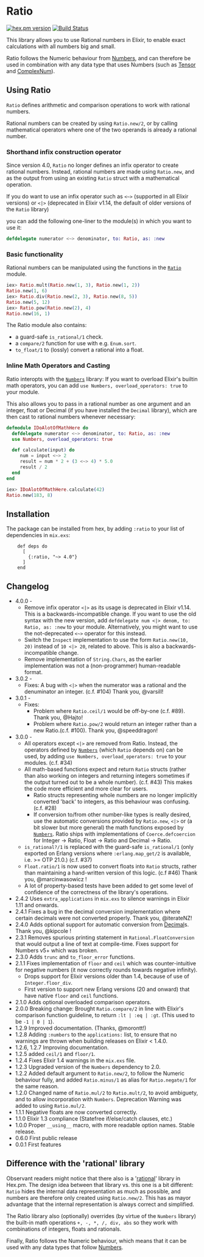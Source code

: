 # Ratio


[![hex.pm version](https://img.shields.io/hexpm/v/ratio.svg)](https://hex.pm/packages/ratio)
[![Build Status](https://travis-ci.org/Qqwy/elixir-rational.svg?branch=master)](https://travis-ci.org/Qqwy/elixir-rational)


This library allows you to use Rational numbers in Elixir, to enable exact calculations with all numbers big and small.

Ratio follows the Numeric behaviour from [Numbers](https://github.com/Qqwy/elixir_number), and can therefore be used in combination with any data type that uses Numbers (such as [Tensor](https://hex.pm/packages/tensor) and [ComplexNum](https://github.com/Qqwy/elixir_complex_num)).

## Using Ratio

`Ratio` defines arithmetic and comparison operations to work with rational numbers.

Rational numbers can be created by using `Ratio.new/2`,
or by calling mathematical operators where one of the two operands is already a rational number.


### Shorthand infix construction operator

Since version 4.0, `Ratio` no longer defines an infix operator to create rational numbers.
Instead, rational numbers are made using `Ratio.new`,
and as the output from using an existing `Ratio` struct with a mathematical operation.

If you do want to use an infix operator such as
`<~>` (supported in all Elixir versions)
or `<|>` (deprecated in Elixir v1.14, the default of older versions of the `Ratio` library)

you can add the following one-liner to the module(s) in which you want to use it:

```elixir
defdelegate numerator <~> denominator, to: Ratio, as: :new
```

### Basic functionality

Rational numbers can be manipulated using the functions in the [`Ratio`](https://hexdocs.pm/ratio/Ratio.html) module.

```elixir
iex> Ratio.mult(Ratio.new(1, 3), Ratio.new(1, 2))
Ratio.new(1, 6)
iex> Ratio.div(Ratio.new(2, 3), Ratio.new(8, 5))
Ratio.new(5, 12)
iex> Ratio.pow(Ratio.new(2), 4)
Ratio.new(16, 1)
```

The Ratio module also contains:
- a guard-safe `is_rational/1` check.
- a `compare/2` function for use with e.g. `Enum.sort`.
- `to_float/1` to (lossly) convert a rational into a float.

### Inline Math Operators and Casting

Ratio interopts with the [`Numbers`](https://github.com/Qqwy/elixir-number) library:
If you want to overload Elixir's builtin math operators, 
you can add `use Numbers, overload_operators: true` to your module.

This also allows you to pass in a rational number as one argument
and an integer, float or Decimal (if you have installed the `Decimal` library),
which are then cast to rational numbers whenever necessary:

``` elixir
defmodule IDoAlotOfMathHere do
  defdelegate numerator <~> denominator, to: Ratio, as: :new
  use Numbers, overload_operators: true

  def calculate(input) do
     num = input <~> 2
     result = num * 2 + (3 <~> 4) * 5.0
     result / 2
  end
end

```

``` elixir
iex> IDoAlotOfMathHere.calculate(42)
Ratio.new(183, 8)
```


## Installation

  The package can be installed from hex, by adding `:ratio` to your list of dependencies in `mix.exs`:

        def deps do
          [
            {:ratio, "~> 4.0"}
          ]
        end



## Changelog
- 4.0.0 - 
  - Remove infix operator `<|>` as its usage is deprecated in Elixir v1.14. This is a backwards-incompatible change. If you want to use the old syntax with the new version, add `defdelegate num <|> denom, to: Ratio, as: :new` to your module. Alternatively, you might want to use the not-deprecated `<~>` operator for this instead.
  - Switch the `Inspect` implementation to use the form `Ratio.new(10, 20)` instead of `10 <|> 20`, related to above. This is also a backwards-incompatible change.
  - Remove implementation of `String.Chars`, as the earlier implementation was not a (non-programmer) human-readable format.
- 3.0.2 - 
  - Fixes: A bug with `<|>` when the numerator was a rational and the denuminator an integer. (c.f. #104) Thank you, @varsill!
- 3.0.1 -
  - Fixes:
    - Problem where `Ratio.ceil/1` would be off-by-one (c.f. #89). Thank you, @Hajto!
    - Problem where `Ratio.pow/2` would return an integer rather than a new Ratio.(c.f. #100). Thank you, @speeddragon!
- 3.0.0 - 
  - All operators except `<|>` are removed from Ratio. Instead, the operators defined by [`Numbers`](https://github.com/Qqwy/elixir-number) (which `Ratio` depends on) can be used, by adding `use Numbers, overload_operators: true` to your modules. (c.f. #34)
  - All math-based functions expect and return `Ratio` structs (rather than also working on integers and returning integers sometimes if the output turned out to be a whole number).  (c.f. #43)
    This makes the code more efficient and more clear for users.
    - Ratio structs representing whole numbers are no longer implicitly converted 'back' to integers, as this behaviour was confusing. (c.f. #28)
    - If conversion to/from other number-like types is really desired, 
      use the automatic conversions provided by `Ratio.new`, `<|>` 
      or (a bit slower but more general) the math functions exposed by [`Numbers`](https://github.com/Qqwy/elixir-number).
      Ratio ships with implementations of `Coerce.defcoercion` for Integer -> Ratio, Float -> Ratio and Decimal -> Ratio.
  - `is_rational?/1` is replaced with the guard-safe `is_rational/1` (only exported on Erlang versions where `:erlang.map_get/2` is available, i.e. >= OTP 21.0.) (c.f. #37)
  - `Float.ratio/1` is now used to convert floats into `Ratio` structs, rather than maintaining a hand-written version of this logic. (c.f #46) Thank you, @marcinwasowicz !
  - A lot of property-based tests have been added to get some level of confidence of the correctness of the library's operations.
- 2.4.2 Uses `extra_applications` in `mix.exs` to silence warnings in Elixir 1.11 and onwards.
- 2.4.1 Fixes a bug in the decimal conversion implementation where certain decimals were not converted properly. Thank you, @iterateNZ!
- 2.4.0 Adds optional support for automatic conversion from [Decimal](https://github.com/ericmj/decimal)s. Thank you, @kipcole !
- 2.3.1 Removes spurious printing statement in `Rational.FloatConversion` that would output a line of text at compile-time. Fixes support for Numbers v5+ which was broken.
- 2.3.0 Adds `trunc` and `to_floor_error` functions.
- 2.1.1 Fixes implementation of `floor` and `ceil` which was counter-intuitive for negative numbers (it now correctly rounds towards negative infinity). 
  - Drops support for Elixir versions older than 1.4, because of use of `Integer.floor_div`.
  - First version to support new Erlang versions (20 and onward) that have native `floor` and `ceil` functions.
- 2.1.0 Adds optional overloaded comparison operators.
- 2.0.0 Breaking change: Brought `Ratio.compare/2` in line with Elixir's comparison function guideline, to return `:lt | :eq | :gt`. (This used to be `-1 | 0 | 1`).
- 1.2.9 Improved documentation. (Thanks, @morontt!)
- 1.2.8 Adding `:numbers` to the `applications:` list, to ensure that no warnings are thrown when building releases on Elixir < 1.4.0.
- 1.2.6, 1.2.7 Improving documentation.
- 1.2.5 added `ceil/1` and `floor/1`.
- 1.2.4 Fixes Elixir 1.4 warnings in the `mix.exs` file.
- 1.2.3 Upgraded version of the `Numbers` dependency to 2.0.
- 1.2.2 Added default argument to `Ratio.new/2`, to follow the Numeric behaviour fully, and added `Ratio.minus/1` as alias for `Ratio.negate/1` for the same reason.
- 1.2.0 Changed name of `Ratio.mul/2` to `Ratio.mult/2`, to avoid ambiguety, and to allow incorporation with `Numbers`. Deprecation Warning was added to using `Ratio.mul/2`.
- 1.1.1 Negative floats are now converted correctly.
- 1.1.0 Elixir 1.3 compliance (Statefree if/else/catch clauses, etc.)
- 1.0.0 Proper `__using__` macro, with more readable option names. Stable release.
- 0.6.0 First public release
- 0.0.1 First features


## Difference with the 'rational' library

Observant readers might notice that there also is a '[rational](https://hex.pm/packages/rational)' library in Hex.pm. The design idea between that library vs. this one is a bit different: `Ratio` hides the internal data representation as much as possible, and numbers are therefore only created using `Ratio.new/2`. This has as mayor advantage that the internal representation is always correct and simplified.

The Ratio library also (optionally) overrides (by virtue of the `Numbers` library) the built-in math operations `+, -, *, /, div, abs` so they work with combinations of integers, floats and rationals.

Finally, Ratio follows the Numeric behaviour, which means that it can be used with any data types that follow [Numbers](https://github.com/Qqwy/elixir_number).
